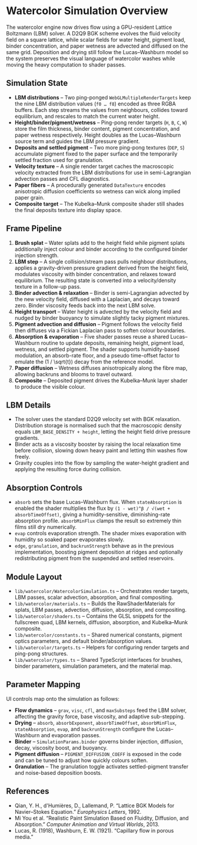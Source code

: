 # Watercolor Simulation Overview

The watercolor engine now drives flow using a GPU-resident Lattice Boltzmann (LBM) solver. A D2Q9 BGK scheme evolves the fluid
velocity field on a square lattice, while scalar fields for water height, pigment load, binder concentration, and paper wetness
are advected and diffused on the same grid. Deposition and drying still follow the Lucas–Washburn model so the system preserves
the visual language of watercolor washes while moving the heavy computation to shader passes.

## Simulation State

- **LBM distributions** – Two ping-ponged `WebGLMultipleRenderTargets` keep the nine LBM distribution values (`f0 … f8`) encoded
  as three RGBA buffers. Each step streams the values from neighbours, collides toward equilibrium, and rescales to match the
  current water height.
- **Height/binder/pigment/wetness** – Ping-pong render targets (`H`, `B`, `C`, `W`) store the film thickness, binder content,
  pigment concentration, and paper wetness respectively. Height doubles as the Lucas–Washburn source term and guides the LBM
  pressure gradient.
- **Deposits and settled pigment** – Two more ping-pong textures (`DEP`, `S`) accumulate pigment fixed to the paper surface and
  the temporarily settled fraction used for granulation.
- **Velocity texture** – A single render target caches the macroscopic velocity extracted from the LBM distributions for use in
  semi-Lagrangian advection passes and CFL diagnostics.
- **Paper fibers** – A procedurally generated `DataTexture` encodes anisotropic diffusion coefficients so wetness can wick along
  implied paper grain.
- **Composite target** – The Kubelka–Munk composite shader still shades the final deposits texture into display space.

## Frame Pipeline

1. **Brush splat** – Water splats add to the height field while pigment splats additionally inject colour and binder according to
   the configured binder injection strength.
2. **LBM step** – A single collision/stream pass pulls neighbour distributions, applies a gravity-driven pressure gradient derived
   from the height field, modulates viscosity with binder concentration, and relaxes toward equilibrium. The resulting state is
   converted into a velocity/density texture in a follow-up pass.
3. **Binder advection & relaxation** – Binder is semi-Lagrangian advected by the new velocity field, diffused with a Laplacian, and
   decays toward zero. Binder viscosity feeds back into the next LBM solve.
4. **Height transport** – Water height is advected by the velocity field and nudged by binder buoyancy to simulate slightly tacky
   pigment mixtures.
5. **Pigment advection and diffusion** – Pigment follows the velocity field then diffuses via a Fickian Laplacian pass to soften
   colour boundaries.
6. **Absorption & evaporation** – Five shader passes reuse a shared Lucas–Washburn routine to update deposits, remaining height,
   pigment load, wetness, and settled pigment. The shader supports humidity-based modulation, an absorb-rate floor, and a
   pseudo time-offset factor to emulate the \(1 / \sqrt{t}\) decay from the reference model.
7. **Paper diffusion** – Wetness diffuses anisotropically along the fibre map, allowing backruns and blooms to travel outward.
8. **Composite** – Deposited pigment drives the Kubelka–Munk layer shader to produce the visible colour.

## LBM Details

- The solver uses the standard D2Q9 velocity set with BGK relaxation. Distribution storage is normalised such that the macroscopic
  density equals `LBM_BASE_DENSITY + height`, letting the height field drive pressure gradients.
- Binder acts as a viscosity booster by raising the local relaxation time before collision, slowing down heavy paint and letting
  thin washes flow freely.
- Gravity couples into the flow by sampling the water-height gradient and applying the resulting force during collision.

## Absorption Controls

- `absorb` sets the base Lucas–Washburn flux. When `stateAbsorption` is enabled the shader multiplies the flux by
  `(1 - wet)^β / √(wet + absorbTimeOffset)`, giving a humidity-sensitive, diminishing-rate absorption profile. `absorbMinFlux`
  clamps the result so extremely thin films still dry numerically.
- `evap` controls evaporation strength. The shader mixes evaporation with humidity so soaked paper evaporates slowly.
- `edge`, `granulation`, and `backrunStrength` behave as in the previous implementation, boosting pigment deposition at ridges and
  optionally redistributing pigment from the suspended and settled reservoirs.

## Module Layout

- `lib/watercolor/WatercolorSimulation.ts` – Orchestrates render targets, LBM passes, scalar advection, absorption, and final
  compositing.
- `lib/watercolor/materials.ts` – Builds the RawShaderMaterials for splats, LBM passes, advection, diffusion, absorption, and
  compositing.
- `lib/watercolor/shaders.ts` – Contains the GLSL snippets for the fullscreen quad, LBM kernels, diffusion, absorption, and
  Kubelka–Munk composite.
- `lib/watercolor/constants.ts` – Shared numerical constants, pigment optics parameters, and default binder/absorption values.
- `lib/watercolor/targets.ts` – Helpers for configuring render targets and ping-pong structures.
- `lib/watercolor/types.ts` – Shared TypeScript interfaces for brushes, binder parameters, simulation parameters, and the
  material map.

## Parameter Mapping

UI controls map onto the simulation as follows:

- **Flow dynamics** – `grav`, `visc`, `cfl`, and `maxSubsteps` feed the LBM solver, affecting the gravity force, base viscosity,
  and adaptive sub-stepping.
- **Drying** – `absorb`, `absorbExponent`, `absorbTimeOffset`, `absorbMinFlux`, `stateAbsorption`, `evap`, and `backrunStrength`
  configure the Lucas–Washburn and evaporation passes.
- **Binder** – `SimulationParams.binder` governs binder injection, diffusion, decay, viscosity boost, and buoyancy.
- **Pigment diffusion** – `PIGMENT_DIFFUSION_COEFF` is exposed in the code and can be tuned to adjust how quickly colours soften.
- **Granulation** – The granulation toggle activates settled-pigment transfer and noise-based deposition boosts.

## References

- Qian, Y. H., d'Humières, D., Lallemand, P. “Lattice BGK Models for Navier–Stokes Equation.” *Europhysics Letters*, 1992.
- Mi You et al. “Realistic Paint Simulation Based on Fluidity, Diffusion, and Absorption.” *Computer Animation and Virtual Worlds*, 2013.
- Lucas, R. (1918), Washburn, E. W. (1921). “Capillary flow in porous media.”
